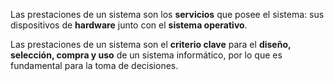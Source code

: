 Las prestaciones de un sistema son los **servicios** que posee el sistema: sus dispositivos de **hardware** junto con el **sistema operativo**. 

Las prestaciones de un sistema son el **criterio clave** para el **diseño, selección, compra y uso** de un sistema informático, por lo que es fundamental para la toma de decisiones.